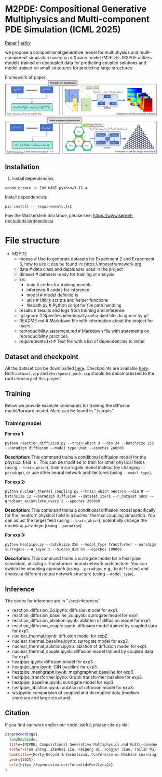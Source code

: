 # M2PDE: Compositional Generative Multiphysics and Multi-component PDE Simulation (ICML 2025)

[Paper](https://openreview.net/forum?id=Pwr2LznsQc) | [arXiv](https://arxiv.org/abs/2412.04134)

we propose a compositional generative model for multiphysics and multi-component simulation based on diffusion model (M2PDE). M2PDE utilizes models trained on decoupled data for predicting coupled solutions and model trained on small structures for predicting large structures.

Framework of paper:
<a href="url"><img src="./schematic.jpg" align="center" width="600" ></a>

## Installation


1. Install dependencies.

```code
conda create -n ENV_NAME python=3.12.4
```

Install dependencies:
```code
pip install -r requirements.txt
```

Fow the Wasserstein disstance, please see:
https://www.kernel-operations.io/geomloss/

#  File structure
- M2PDE
  - moose                   # Use to generate datasets for Experiment 2 and Experiment 3, how to use it can be found in: https://mooseframework.org.
  - data                    # data class and dataloader used in the project
  - dataset                 # datasets ready for training or analysis
  - src
    - train                 # codes for training models
    - inference             # codes for inference
    - model                 # model definitions
    - utils                 # Utility scripts and helper functions
    - filepath.py             # Python script for file path handling
  - results                 # results and logs from training and inference
  - .gitignore              # Specifies intentionally untracked files to ignore by git
  - README.md               # Markdown file with information about the project for users
  - reproducibility_statement.md # Markdown file with statements on reproducibility practices
  - requirements.txt        # Text file with a list of dependencies to install


## Dataset and checkpoint

All the dataset can be downloaded [here](https://drive.google.com/file/d/1W30JZzzwsLFyIkWfHKRJeYA_e5JG91zD/view?usp=drive_link).
Checkpoints are available [here](https://drive.google.com/file/d/17sipzFVxYZwFqQarhDBEg5KRAP8FTNMB/view?usp=drive_link).
Both `dataset.zip` and `checkpoint_path.zip` should be decompressed to the root directory of this project.


## Training

Below we provide example commands for training the diffusion model/forward model.
More can be found in "./scripts"

### Training model

**For exp 1:**
```code
python reaction_diffusion.py --train_which u --dim 24 --batchsize 256 --paradigm diffusion --model_type Unet --epoches 200000
```
**Description:** This command trains a conditional diffusion model for the physical field 'u'. This can be modified to train for other physical fields (using ``--train_which``), train a surrogate model instead (by changing ``--paradigm``), or use other neural network architectures (using ``--model_type``).

**For exp 2:**
```code
python nuclear_thermal_coupling.py --train_which neutron --dim 8 --batchsize 32 --paradigm diffusion --dataset iter1 --n_dataset 5000 --gradient_accumulate_every 2 --epoches 200000
```
**Description:** This command trains a conditional diffusion model specifically for the 'neutron' physical field in a nuclear thermal coupling simulation. You can adjust the target field (using ``--train_which``), potentially change the modeling paradigm (using ``--paradigm``).

**For exp 3:**
```code
python heatpipe.py --batchsize 256 --model_type transformer --paradigm surrogate --n_layer 5 --hidden_dim 64 --epoches 100000
```
**Description:** This command trains a surrogate model for a heat pipe simulation, utilizing a Transformer neural network architecture. You can switch the modeling approach (using ``--paradigm``, e.g., to `diffusion`) and choose a different neural network structure (using ``--model_type``).

## Inference

The codes for inference are in "./src/inference/"
- reaction_diffusion_2d.ipynb: diffusion model for exp1.
- reaction_diffusion_baseline_2d.ipynb: surrogate model for exp1.
- reaction_diffusion_ablation.ipynb: ablation of diffusion model for exp1.
- reaction_diffusion_couple.ipynb: diffusion model trained by coupled data for exp1.
- nuclear_thermal.ipynb: diffusion model for exp2.
- nuclear_thermal_baseline.ipynb: surrogate model for exp2.
- nuclear_thermal_ablation.ipynb: ablation of diffusion model for exp1.
- nuclear_thermal_couple.ipynb: diffusion model trained by coupled data for exp1.
- heatpipe.ipynb: diffusion model for exp3.
- heatpipe_gnn.ipynb: GIN baseline for exp3.
- heatpipe_meshgraph.ipynb: meshgraphnet baseline for exp3.
- heatpipe_transformer.ipynb: Graph transformer baseline for exp3.
- heatpipe_baseline.ipynb: surrogate model for exp3.
- heatpipe_ablation.ipynb: ablation of diffusion model for exp3.
- ws.ipynb: comparision of coupled and decoupled data (medium sturcture and large structure).
<!-- ## Related Projects

* [NAME](URL) (): brief description of the project.

Numerous practices and standards were adopted from [NAME](URL). -->
## Citation
If you find our work and/or our code useful, please cite us via:

```bibtex
@inproceedings{
  tao2025m2pde,
  title={M2PDE: Compositional Generative Multiphysics and Multi-component PDE Simulation},
  author={Tao Zhang, Zhenhai Liu, Feipeng Qi, Yongjun Jiao, Tailin Wu},
  booktitle={Forty-Second International Conference on Machine Learning},
  year={2025},
  url={https://openreview.net/forum?id=Pwr2LznsQc}
}
```
